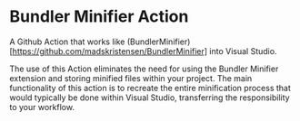 # Bundler Minifier Action

A Github Action that works like (BundlerMinifier)[https://github.com/madskristensen/BundlerMinifier] into Visual Studio.

The use of this Action eliminates the need for using the Bundler Minifier extension and storing minified files within your project. The main functionality of this action is to recreate the entire minification process that would typically be done within Visual Studio, transferring the responsibility to your workflow.
